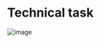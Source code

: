 # Technical task
![image](https://user-images.githubusercontent.com/76412011/171736263-72ee5a57-90a2-449b-9476-f0b07e52c1b2.png)
